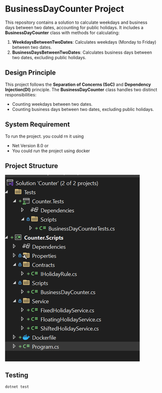 # BusinessDayCounter Project

This repository contains a solution to calculate weekdays and business days between two dates, accounting for public holidays. It includes a **BusinessDayCounter** class with methods for calculating:
1. **WeekdaysBetweenTwoDates**: Calculates weekdays (Monday to Friday) between two dates.
2. **BusinessDaysBetweenTwoDates**: Calculates business days between two dates, excluding public holidays.

## Design Principle

This project follows the **Separation of Concerns (SoC)** and  **Dependency Injection(DI)** principle. The **BusinessDayCounter** class handles two distinct responsibilities:
- Counting weekdays between two dates.
- Counting business days between two dates, excluding public holidays.

## System Requirement
To run the project. you could rn it using
- Net Version 8.0
or 
- You could run the project using docker 

## Project Structure

![alt text](image.png)

## Testing
```
dotnet test
```
